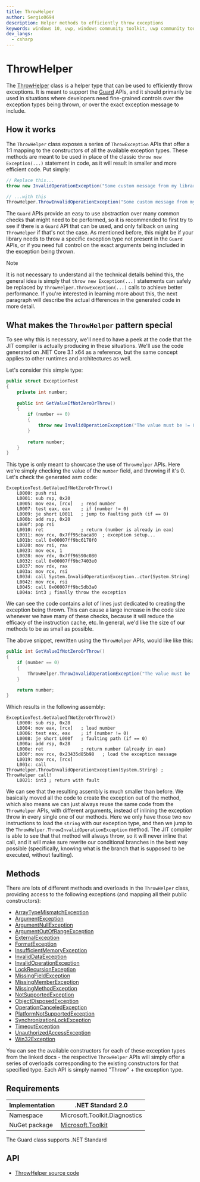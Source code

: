 ```yaml
---
title: ThrowHelper
author: Sergio0694
description: Helper methods to efficiently throw exceptions
keywords: windows 10, uwp, windows community toolkit, uwp community toolkit, uwp toolkit, debug, net core, net standard
dev_langs:
  - csharp
---
```


# ThrowHelper

The [ThrowHelper](https://docs.microsoft.com/dotnet/api/microsoft.toolkit.diagnostics.ThrowHelper) class is a helper type that can be used to efficiently throw exceptions. It is meant to support the [Guard](https://docs.microsoft.com/dotnet/api/microsoft.toolkit.diagnostics.guard) APIs, and it should primarily be used in situations where developers need fine-grained controls over the exception types being thrown, or over the exact exception message to include.

## How it works

The `ThrowHelper` class exposes a series of `ThrowException` APIs that offer a 1:1 mapping to the constructors of all the available exception types. These methods are meant to be used in place of the classic `throw new Exception(...)` statement in code, as it will result in smaller and more efficient code. Put simply:

```csharp
// Replace this...
throw new InvalidOperationException("Some custom message from my library");

// ...with this
ThrowHelper.ThrowInvalidOperationException("Some custom message from my library");
```

The `Guard` APIs provide an easy to use abstraction over many common checks that might need to be performed, so it is recommended to first try to see if there is a `Guard` API that can be used, and only fallback on using `ThrowHelper` if that's not the case. As mentioned before, this might be if your library needs to throw a specific exception type not present in the `Guard` APIs, or if you need full control on the exact arguments being included in the exception being thrown.

> [!NOTE]
> It is not necessary to understand all the technical details behind this, the general idea is simply that `throw new Exception(...)` statements can safely be replaced by `ThrowHelper.ThrowException(...)` calls to achieve better performance. If you're interested in learning more about this, the next paragraph will describe the actual differences in the generated code in more detail.

## What makes the `ThrowHelper` pattern special

To see why this is necessary, we'll need to have a peek at the code that the JIT compiler is actually producing in these situations. We'll use the code generated on .NET Core 3.1 x64 as a reference, but the same concept applies to other runtimes and architectures as well.

Let's consider this simple type:

```csharp
public struct ExceptionTest
{
    private int number;
    
    public int GetValueIfNotZeroOrThrow()
    {
        if (number == 0)
        {
            throw new InvalidOperationException("The value must be != 0");
        }
        
        return number;
    }
}
```

This type is only meant to showcase the use of `ThrowHelper` APIs. Here we're simply checking the value of the `number` field, and throwing if it's 0. Let's check the generated asm code:

```x86asm
ExceptionTest.GetValueIfNotZeroOrThrow()
    L0000: push rsi
    L0001: sub rsp, 0x20
    L0005: mov eax, [rcx]   ; read number
    L0007: test eax, eax    ; if (number != 0)
    L0009: je short L0011   ; jump to faulting path (if == 0)
    L000b: add rsp, 0x20
    L000f: pop rsi
    L0010: ret              ; return (number is already in eax)
    L0011: mov rcx, 0x7ff95cbaca80  ; exception setup...
    L001b: call 0x00007ff9bc6178f0
    L0020: mov rsi, rax
    L0023: mov ecx, 1
    L0028: mov rdx, 0x7ff96590c080
    L0032: call 0x00007ff9bc7403e0
    L0037: mov rdx, rax
    L003a: mov rcx, rsi
    L003d: call System.InvalidOperationException..ctor(System.String)
    L0042: mov rcx, rsi
    L0045: call 0x00007ff9bc5db3a0
    L004a: int3 ; finally throw the exception
```

We can see the code contains a lot of lines just dedicated to creating the exception being thrown. This can cause a large increase in the code size whenever we have many of these checks, because it will reduce the efficacy of the instruction cache, etc. In general, we'd like the size of our methods to be as small as possible.

The above snippet, rewritten using the `ThrowHelper` APIs, would like like this:

```csharp
public int GetValueIfNotZeroOrThrow()
{
    if (number == 0)
    {
        ThrowHelper.ThrowInvalidOperationException("The value must be != 0");
    }

    return number;
}
```

Which results in the following assembly:

```x86asm
ExceptionTest.GetValueIfNotZeroOrThrow2()
    L0000: sub rsp, 0x28
    L0004: mov eax, [rcx]   ; load number
    L0006: test eax, eax    ; if (number != 0)
    L0008: je short L000f   ; faulting path (if == 0)
    L000a: add rsp, 0x28
    L000e: ret              ; return number (already in eax)
    L000f: mov rcx, 0x23435d85b98   ; load the exception message
    L0019: mov rcx, [rcx]
    L001c: call ThrowHelper.ThrowInvalidOperationException(System.String) ; ThrowHelper call!
    L0021: int3 ; return with fault
```

We can see that the resulting assembly is much smaller than before. We basically moved all the code to create the exception out of the method, which also means we can just always reuse the same code from the `ThrowHelper` APIs, with different arguments, instead of inlining the exception throw in every single one of our methods. Here we only have those two `mov` instructions to load the `string` with our exception type, and then we jump to the `ThrowHelper.ThrowInvalidOperationException` method. The JIT compiler is able to see that that method will always throw, so it will never inline that call, and it will make sure rewrite our conditional branches in the best way possible (specifically, knowing what is the branch that is supposed to be executed, without faulting).

## Methods

There are lots of different methods and overloads in the `ThrowHelper` class, providing access to the following exceptions (and mapping all their public constructors):

- [ArrayTypeMismatchException](https://docs.microsoft.com/dotnet/api/system.ArrayTypeMismatchException)
- [ArgumentException](https://docs.microsoft.com/dotnet/api/system.ArgumentException)
- [ArgumentNullException](https://docs.microsoft.com/dotnet/api/system.ArgumentNullException)
- [ArgumentOutOfRangeException](https://docs.microsoft.com/dotnet/api/system.ArgumentOutOfRangeException)
- [ExternalException](https://docs.microsoft.com/dotnet/api/system.runtime.interopservices.ExternalException)
- [FormatException](https://docs.microsoft.com/dotnet/api/system.FormatException)
- [InsufficientMemoryException](https://docs.microsoft.com/dotnet/api/system.InsufficientMemoryException)
- [InvalidDataException](https://docs.microsoft.com/dotnet/api/system.io.InvalidDataException)
- [InvalidOperationException](https://docs.microsoft.com/dotnet/api/system.InvalidOperationException)
- [LockRecursionException](https://docs.microsoft.com/dotnet/api/system.threading.LockRecursionException)
- [MissingFieldException](https://docs.microsoft.com/dotnet/api/system.MissingFieldException)
- [MissingMemberException](https://docs.microsoft.com/dotnet/api/system.MissingMemberException)
- [MissingMethodException](https://docs.microsoft.com/dotnet/api/system.MissingMethodException)
- [NotSupportedException](https://docs.microsoft.com/dotnet/api/system.NotSupportedException)
- [ObjectDisposedException](https://docs.microsoft.com/dotnet/api/system.ObjectDisposedException)
- [OperationCanceledException](https://docs.microsoft.com/dotnet/api/system.OperationCanceledException)
- [PlatformNotSupportedException](https://docs.microsoft.com/dotnet/api/system.PlatformNotSupportedException)
- [SynchronizationLockException](https://docs.microsoft.com/dotnet/api/system.threading.SynchronizationLockException)
- [TimeoutException](https://docs.microsoft.com/dotnet/api/system.TimeoutException)
- [UnauthorizedAccessException](https://docs.microsoft.com/dotnet/api/system.UnauthorizedAccessException)
- [Win32Exception](https://docs.microsoft.com/dotnet/api/system.componentmodel.Win32Exception)

You can see the available constructors for each of these exception types from the linked docs - the respective `ThrowHelper` APIs will simply offer a series of overloads corresponding to the existing constructors for that specified type. Each API is simply named "Throw" + the exception type.

## Requirements

| Implementation | .NET Standard 2.0 |
| --- | --- |
| Namespace | Microsoft.Toolkit.Diagnostics |
| NuGet package | [Microsoft.Toolkit](https://www.nuget.org/packages/Microsoft.Toolkit/) |

The Guard class supports .NET Standard

## API

* [ThrowHelper source code](https://github.com/Microsoft/WindowsCommunityToolkit/blob/master/Microsoft.Toolkit/Diagnostics/ThrowHelper.ThrowExceptions.cs)
